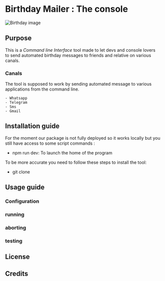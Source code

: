 # Birthday Mailer : The console 

![Birthday image](https://cdn.pixabay.com/photo/2016/11/18/15/47/birthday-1835449_960_720.jpg)

## Purpose

This is a _Command line Interface_ tool made to let devs and console lovers to send automated birthday messages to friends and relative on various canals.

### Canals 

The tool is supposed to work by sending automated message to various applications from the command line. 

    - Whatsapp
    - Telegram
    - Sms
    - Gmail

## Installation guide


For the moment our package is not fully deployed so it works locally but you still have access to some script commands :
- npm run dev: To launch the home of the program

To be more accurate you need to follow these steps to install the tool: 
- git clone 

## Usage guide



### Configuration

### running

### aborting

### testing

## License

## Credits
